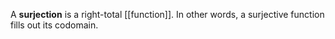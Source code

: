 A **surjection** is a right-total [[function]]. In other words, a surjective function fills out its codomain.